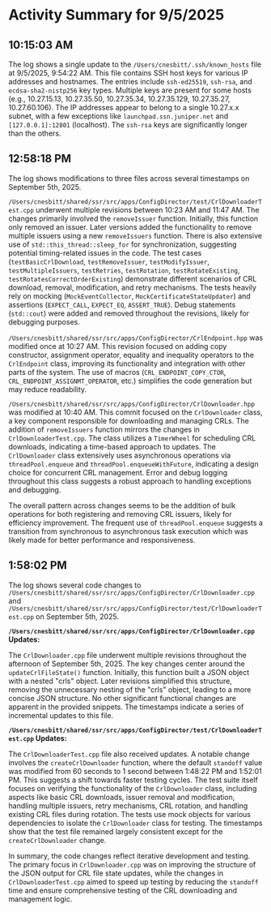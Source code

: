 # Activity Summary for 9/5/2025

## 10:15:03 AM
The log shows a single update to the `/Users/cnesbitt/.ssh/known_hosts` file at 9/5/2025, 9:54:22 AM.  This file contains SSH host keys for various IP addresses and hostnames.  The entries include  `ssh-ed25519`, `ssh-rsa`, and `ecdsa-sha2-nistp256` key types. Multiple keys are present for some hosts (e.g., 10.27.15.13, 10.27.35.50, 10.27.35.34, 10.27.35.129, 10.27.35.27, 10.27.60.106).  The IP addresses appear to belong to a single 10.27.x.x subnet, with a few exceptions like `launchpad.ssn.juniper.net` and `[127.0.0.1]:12801` (localhost).  The `ssh-rsa` keys are significantly longer than the others.


## 12:58:18 PM
The log shows modifications to three files across several timestamps on September 5th, 2025.

`/Users/cnesbitt/shared/ssr/src/apps/ConfigDirector/test/CrlDownloaderTest.cpp` underwent multiple revisions between 10:23 AM and 11:47 AM.  The changes primarily involved the `removeIssuer` function. Initially, this function only removed an issuer. Later versions added the functionality to remove multiple issuers using a new `removeIssuers` function.  There is also  extensive use of  `std::this_thread::sleep_for` for synchronization, suggesting potential timing-related issues in the code.  The test cases (`testBasicCrlDownload`, `testRemoveIssuer`, `testModifyIssuer`, `testMultipleIssuers`, `testRetries`, `testRotation`, `testRotateExisting`, `testRotatesCorrectOrderExisting`) demonstrate different scenarios of CRL download, removal, modification, and retry mechanisms. The tests heavily rely on mocking (`MockEventCollector`, `MockCertificateStateUpdater`) and assertions (`EXPECT_CALL`, `EXPECT_EQ`, `ASSERT_TRUE`).  Debug statements (`std::cout`) were added and removed throughout the revisions, likely for debugging purposes.

`/Users/cnesbitt/shared/ssr/src/apps/ConfigDirector/CrlEndpoint.hpp` was modified once at 10:27 AM. This revision focused on adding copy constructor, assignment operator, equality and inequality operators to the `CrlEndpoint` class, improving its functionality and integration with other parts of the system.  The use of macros (`CRL_ENDPOINT_COPY_CTOR`, `CRL_ENDPOINT_ASSIGNMT_OPERATOR`, etc.) simplifies the code generation but may reduce readability.

`/Users/cnesbitt/shared/ssr/src/apps/ConfigDirector/CrlDownloader.hpp` was modified at 10:40 AM. This commit focused on the `CrlDownloader` class, a key component responsible for downloading and managing CRLs. The addition of  `removeIssuers` function mirrors the changes in `CrlDownloaderTest.cpp`.  The class utilizes a `TimerWheel` for scheduling CRL downloads, indicating a time-based approach to updates.  The `CrlDownloader` class extensively uses asynchronous operations via `threadPool.enqueue` and `threadPool.enqueueWithFuture`, indicating a design choice for concurrent CRL management.  Error and debug logging throughout this class suggests a robust approach to handling exceptions and debugging.

The overall pattern across changes seems to be the addition of bulk operations for both registering and removing CRL issuers, likely for efficiency improvement.  The frequent use of `threadPool.enqueue` suggests a transition from synchronous to asynchronous task execution which was likely made for better performance and responsiveness.


## 1:58:02 PM
The log shows several code changes to `/Users/cnesbitt/shared/ssr/src/apps/ConfigDirector/CrlDownloader.cpp` and `/Users/cnesbitt/shared/ssr/src/apps/ConfigDirector/test/CrlDownloaderTest.cpp` on September 5th, 2025.

**`/Users/cnesbitt/shared/ssr/src/apps/ConfigDirector/CrlDownloader.cpp` Updates:**

The `CrlDownloader.cpp` file underwent multiple revisions throughout the afternoon of September 5th, 2025.  The key changes center around the `updateCrlFileState()` function.  Initially, this function built a JSON object with a nested "crls" object.  Later revisions simplified this structure, removing the unnecessary nesting of the "crls" object, leading to a more concise JSON structure.  No other significant functional changes are apparent in the provided snippets.  The timestamps indicate a series of incremental updates to this file.


**`/Users/cnesbitt/shared/ssr/src/apps/ConfigDirector/test/CrlDownloaderTest.cpp` Updates:**

The `CrlDownloaderTest.cpp` file also received updates.  A notable change involves the `createCrlDownloader` function, where the default `standoff` value was modified from 60 seconds to 1 second between 1:48:22 PM and 1:52:01 PM. This suggests a shift towards faster testing cycles.  The test suite itself focuses on verifying the functionality of the `CrlDownloader` class, including aspects like basic CRL downloads, issuer removal and modification, handling multiple issuers, retry mechanisms, CRL rotation, and handling existing CRL files during rotation.  The tests use mock objects for various dependencies to isolate the `CrlDownloader` class for testing.  The timestamps show that the test file remained largely consistent except for the `createCrlDownloader` change.


In summary, the code changes reflect iterative development and testing.  The primary focus in `CrlDownloader.cpp` was on improving the structure of the JSON output for CRL file state updates, while the changes in `CrlDownloaderTest.cpp` aimed to speed up testing by reducing the `standoff` time and ensure comprehensive testing of the CRL downloading and management logic.
